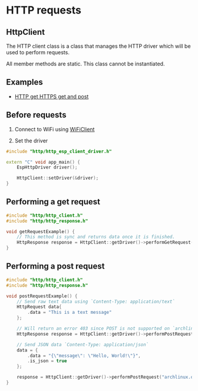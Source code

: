 # HTTP requests

## HttpClient

The HTTP client class is a class that manages the HTTP driver which will be used to perform requests.

All member methods are static. This class cannot be
instantiated.

## Examples

- [HTTP get HTTPS get and post](examples/http/http_get_and_post.cpp)

## Before requests

1. Connect to WiFi using [WiFiClient](wifi_connectivity.md)

2. Set the driver

```cpp
#include "http/http_esp_client_driver.h"

extern "C" void app_main() {
    EspHttpDriver driver();

    HttpClient::setDriver(&driver);
}
```

## Performing a get request

```cpp
#include "http/http_client.h"
#include "http/http_response.h"

void getRequestExample() {
    // This method is sync and returns data once it is finished.
    HttpResponse response = HttpClient::getDriver()->performGetRequest("archlinux.org", 443, "/");
}
```

## Performing a post request

```cpp
#include "http/http_client.h"
#include "http/http_response.h"

void postRequestExample() {
    // Send raw text data using `Content-Type: application/text`
    HttpRequest data{
        .data = "This is a text message"
    };

    // Will return an error 403 since POST is not supported on `archlinux.org`.
    HttpResponse response = HttpClient::getDriver()->performPostRequest("archlinux.org", 443, "/", data);

    // Send JSON data `Content-Type: application/json`
    data = {
        .data = "{\"message\": \"Hello, World!\"}",
        .is_json = true
    };

    response = HttpClient::getDriver()->performPostRequest("archlinux.org", 443, "/", data);
}
```
